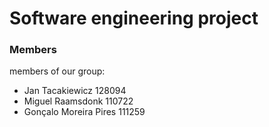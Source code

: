 # Software engineering project
### Members
members of our group:
- Jan Tacakiewicz 128094
- Miguel Raamsdonk 110722
- Gonçalo Moreira Pires 111259
